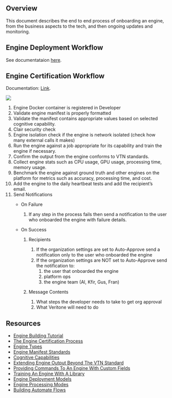 <!-- markdownlint-disable -->

## Overview

This document describes the end to end process of onboarding an engine, from the business aspects to the tech, and then ongoing updates and monitoring.

<!-- INTERNAL
## Business Workflow

For new engine onboarding, BU engine owners can either:

1. Open a new Account in Salesforce if the engine vendor is a new one. 
2. Open a new Opportunity in Salesforce if adding an engine by and existing vendor. 

The [Engines Qlik Dashboard](https://qlik.veritone.com/veritone/sense/app/48937db1-6a76-45c4-9b89-0a22e1b7c1cd/sheet/3225d592-13fd-40d4-89ed-2edd0e2c65ef/state/0) is the internal single source of truth and is syncing hourly with both production tables and Salesforce. 
-->
<!-- INTERNAL

Salesforce has a schema for Engines:

TODO (Kfir / Sean / Trevor):

1. Engine owner name - available in Salesforce and can be pulled into Qlik 
2. BU name - not available in Salesforce and will have to be created 
3. Engine Price to the customer - available in Salesforce and can be pulled into Qlik   
4. Engine Vendor cost - available in Salesforce and can be pulled into Qlik (needs Veritone burden to calculate margin) 
5. Engine build number - available in Salesforce and can be pulled into Qlik 
6. BU engine owners need to be reassigned to Engine accounts in Salesforce. 
7. Flag for “visible externally" - not available and needs to be added in Salesforce. Then, we can programmatically pull a list of engines to a public website. (Inside the platform UI, we show every engine that is marked public or owned by the org). 

-->

## Engine Deployment Workflow

See documentataion [here](https://docs.veritone.com/#/developer/engines/tutorial/?id=_39hello-world39-engine-high-level-overview).

<!-- INTERNAL
Internal spec: [Engine Approval Process](https://docs.google.com/document/d/1Ty3bUw3_20aoonFCKLyMn1MpCGRhkK5cVaykVq9li7s/edit?usp=sharing)

![](https://lh5.googleusercontent.com/otbaYNnEXPzdKUm-t4_AQEeg3kZilFR61eEeyKaJkG2dc1kq5YQSi_lAhMTzc5To3bUcRJYGyZCza7JgWSK6gd24V1dvaLo-l9SFPriEq_rxtn8oTNUb-SGdcHSaOgMPP6gDc_ux)
-->

## Engine Certification Workflow

Documentation: [Link](https://docs.veritone.com/#/developer/engines/approval/).

<!-- INTERNAL
Internal spec: [Engine Certification Reqs](https://docs.google.com/document/d/1fXUAwfB9BqF8wSisI0jiVfeM9kq3vDKcNJhxM8Cuh6g/edit?usp=sharing)
-->

![](https://lh6.googleusercontent.com/8pzXwFh4qNEV2Mg3FUaX9du-zmLQZYbp7CYc-2hdOtWxAhiiDYqPexo1dUDLGYFj8ryLbMVuBy0n44hELWoMvB1qFwkJ8-49RLNWzxT1BBZ7RCMQnrrKbT4qMkDnb7f-q8nEz2Pc)

1. Engine Docker container is registered in Developer 
2. Validate engine manifest is properly formatted 
3. Validate the manifest contains appropriate values based on selected cognitive capability.
4. Clair security check
5. Engine isolation check if the engine is network isolated (check how many external calls it makes)
6. Run the engine against a job appropriate for its capability and train the engine if necessary.
7. Confirm the output from the engine conforms to VTN standards. 
8. Collect engine stats such as CPU usage, GPU usage, processing time, memory usage.
9. Benchmark the engine against ground truth and other engines on the platform for metrics such as accuracy, processing time, and cost.
10. Add the engine to the daily heartbeat tests and add the recipient’s email.  
11. Send Notifications 
    - On Failure 
        1. If any step in the process fails then send a notification to the user who onboarded the engine with failure details. 

    - On Success 
        1. Recipients 
            1. If the organization settings are set to Auto-Approve send a notification only to the user who onboarded the engine 
            2. If the organization settings are NOT set to Auto-Approve send the notification to: 
                1. the user that onboarded the engine 
                2. platform ops 
                3. the engine team (Al, Kfir, Gus, Fran)  

        2. Message Contents 
            1. What steps the developer needs to take to get org approval 
            2. What Veritone will need to do 

<!-- INTERNAL
1 This is situationally dependant on the engine’s capability

2 Will be invoked by an API call to the VDA services - SETA team currently working on this

3 Will be invoked by an API call to the VDA services - SETA team currently working on this

4 We will be compiling a series of “baseline” media files to run against engines within the same capability

5 This is functionality is only available to engines on Edge 3 which use the toolkit

6 This is only supported for Transcription and will initially be an optional step
-->

<!-- INTERNAL
## Development Roadmap

- Deploy what is currently built to prod in a non-blocking way [JIRA Ticket](https://steel-ventures.atlassian.net/browse/CXDX-181) 
- Work with Automate team to get workflow deployed as an engine [JIRA Ticket](https://steel-ventures.atlassian.net/browse/CXDX-161) 
- Create success and failure message templates [JIRA Ticket](https://steel-ventures.atlassian.net/browse/CXDX-182) 
- Create a way for the developer to indicate who else they want as a recipient [JIRA Ticket](https://steel-ventures.atlassian.net/browse/CXDX-183) 
- Create API service endpoints to call [JIRA Ticket](https://steel-ventures.atlassian.net/browse/AI2-81) 
    - Security Check 
    - Network Isolation check 

- Integrate API EndPoints [JIRA Ticket](https://steel-ventures.atlassian.net/browse/CXDX-137) 
- Collect sample media files for each capability [JIRA Ticket](https://steel-ventures.atlassian.net/browse/CXDX-184) 
    - Store sample media files on S3 

- Integrate VTN-Standard check [JIRA Ticket](https://steel-ventures.atlassian.net/browse/CXDX-136) 
- Integrate the ability to collect engine metrics from engine tool kit [JIRA Ticket](https://steel-ventures.atlassian.net/browse/CXDX-97) 
- Integrate heartbeat check process [JIRA Ticket](https://steel-ventures.atlassian.net/browse/CXDX-98) 
    - To be run on each engine periodically using the appropriate sample input media 
        - Create logic to determine if 
            - Engine is working 
            - Engine stats have degraded 
            - Notification mechanism 

- Implement benchmarking [JIRA Ticket](https://steel-ventures.atlassian.net/browse/CXDX-138) 
    - Benchmark against our ground truth data 
    - As part of email provide user link to benchmarking results (takes them to the benchmarking app and the specific results for their engine - help socialize the benchmarking app) 
        - Let them know how to benchmark against additional engines 

- Implement custom fields to certification process [JIRA Ticket](https://steel-ventures.atlassian.net/browse/CXDX-173) 
- Implement support for training to certification process [JIRA Ticket](https://steel-ventures.atlassian.net/browse/CXDX-174) 

-->



## Resources

- [Engine Building Tutorial](https://docs.veritone.com/#/developer/engines/tutorial/) 
- [The Engine Certification Process](https://docs.veritone.com/#/developer/engines/approval/) 
- [Engine Types](https://docs.veritone.com/#/developer/engines/) 
- [Engine Manifest Standards](https://docs.veritone.com/#/developer/engines/standards/engine-manifest/) 
- [Cognitive Capabilities](https://docs.veritone.com/#/developer/engines/cognitive/) 
- [Extending Engine Output Beyond The VTN Standard](https://docs.veritone.com/#/developer/engines/tutorial/customizing-engine-output) 
- [Providing Commands To An Engine With Custom Fields](https://docs.veritone.com/#/developer/engines/tutorial/engine-custom-fields) 
- [Training An Engine With A Library](https://docs.veritone.com/#/developer/engines/tutorial/engine-training-tutorial) 
- [Engine Deployment Models](https://docs.veritone.com/#/developer/engines/deployment-model/) 
- [Engine Processing Modes](https://docs.veritone.com/#/developer/engines/processing-modes/) 
- [Building Automate Flows](https://docs.veritone.com/#/developer/flow/)